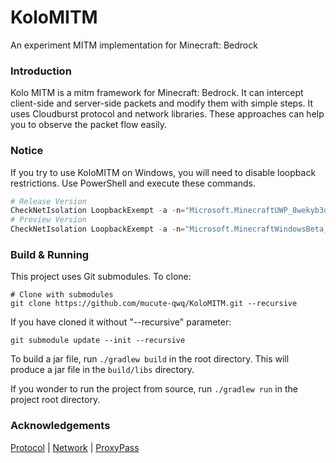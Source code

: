 # KoloMITM
An experiment MITM implementation for Minecraft: Bedrock

### Introduction
Kolo MITM is a mitm framework for Minecraft: Bedrock. It can intercept client-side and server-side packets and modify them with simple steps. It uses Cloudburst protocol and network libraries. These approaches can help you to observe the packet flow easily.

### Notice
If you try to use KoloMITM on Windows, you will need to disable loopback restrictions. Use PowerShell and execute these commands.

```ps1
# Release Version
CheckNetIsolation LoopbackExempt -a -n="Microsoft.MinecraftUWP_8wekyb3d8bbwe"
# Preview Version
CheckNetIsolation LoopbackExempt -a -n="Microsoft.MinecraftWindowsBeta_8wekyb3d8bbwe"
```

### Build & Running
This project uses Git submodules. To clone:

```shell
# Clone with submodules
git clone https://github.com/mucute-qwq/KoloMITM.git --recursive
```

If you have cloned it without "--recursive" parameter:

```shell
git submodule update --init --recursive
```

To build a jar file, run `./gradlew build` in the root directory. This will produce a jar file in the `build/libs` directory.

If you wonder to run the project from source, run `./gradlew run` in the project root directory.

### Acknowledgements
[Protocol](https://github.com/CloudburstMC/Protocol.git)
| [Network](https://github.com/CloudburstMC/Network.git)
| [ProxyPass](https://github.com/CloudburstMC/ProxyPass.git)